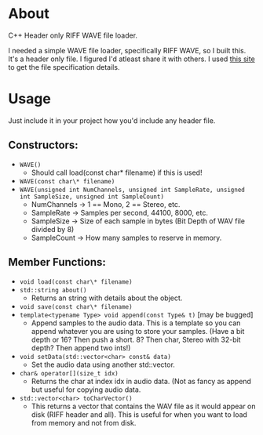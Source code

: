 # About
C++ Header only RIFF WAVE file loader.

I needed a simple WAVE file loader, specifically RIFF WAVE, so I built this.
It's a header only file. I figured I'd atleast share it with others. I used [this site](http://soundfile.sapp.org/doc/WaveFormat/) to get the file specification details.

# Usage
Just include it in your project how you'd include any header file.

## Constructors:
* `WAVE()`
  * Should call load(const char\* filename) if this is used!
* `WAVE(const char\* filename)`
* `WAVE(unsigned int NumChannels, unsigned int SampleRate, unsigned int SampleSize, unsigned int SampleCount)`
  * NumChannels -> 1 == Mono, 2 == Stereo, etc.
  * SampleRate -> Samples per second, 44100, 8000, etc.
  * SampleSize -> Size of each sample in bytes (Bit Depth of WAV file divided by 8)
  * SampleCount -> How many samples to reserve in memory.

## Member Functions:
* `void load(const char\* filename)`
* `std::string about()`
  * Returns an string with details about the object.
* `void save(const char\* filename)`
* `template<typename Type> void append(const Type& t)` \[may be bugged\]
  * Append samples to the audio data. This is a template so you can append whatever you are using to store your samples. (Have a bit depth or 16? Then push a short. 8? Then char, Stereo with 32-bit depth? Then append two ints!)
* `void setData(std::vector<char> const& data)`
  * Set the audio data using another std::vector<char>.
* `char& operator[](size_t idx)`
  * Returns the char at index idx in audio data. (Not as fancy as append but useful for copying audio data.
* `std::vector<char> toCharVector()`
  * This returns a vector that contains the WAV file as it would appear on disk (RIFF header and all). This is useful for when you want to load from memory and not from disk.

